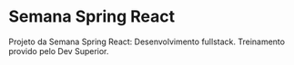 # Semana Spring React
Projeto da Semana Spring React: Desenvolvimento fullstack. 
Treinamento provido pelo Dev Superior.
